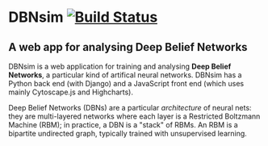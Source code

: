 # DBNsim [![Build Status](https://travis-ci.org/ggiuffre/DBNsim.svg?branch=master)](https://travis-ci.org/ggiuffre/DBNsim)
## A web app for analysing Deep Belief Networks

DBNsim is a web application for training and analysing __Deep Belief Networks__, a particular kind of artifical neural networks. DBNsim has a Python back end (with Django) and a JavaScript front end (which uses mainly Cytoscape.js and Highcharts).

Deep Belief Networks (DBNs) are a particular _architecture_ of neural nets: they are multi-layered networks where each layer is a Restricted Boltzmann Machine (RBM); in practice, a DBN is a "stack" of RBMs. An RBM is a bipartite undirected graph, typically trained with unsupervised learning.
